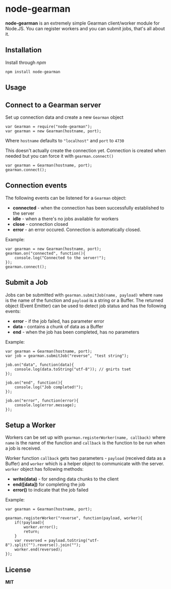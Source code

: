 # node-gearman

**node-gearman** is an extremely simple Gearman client/worker module for Node.JS. You can register workers and you can submit jobs, that's all about it.

## Installation

Install through *npm*

    npm install node-gearman

## Usage

## Connect to a Gearman server

Set up connection data and create a new `Gearman` object

    var Gearman = require("node-gearman");
    var gearman = new Gearman(hostname, port);

Where `hostname` defaults to `"localhost"` and `port` to `4730`

This doesn't actually create the connection yet. Connection is created when needed but you can force it with `gearman.connect()`

    var gearman = Gearman(hostname, port);
    gearman.connect();

## Connection events

The following events can be listened for a `Gearman` object:

  * **connected** - when the connection has been successfully established to the server
  * **idle** - when a there's no jobs available for workers
  * **close** - connection closed
  * **error** - an error occured. Connection is automatically closed.

Example:

    var gearman = new Gearman(hostname, port);
    gearman.on("connected", function(){
        console.log("Connected to the server!");
    });
    gearman.connect();

## Submit a Job

Jobs can be submitted with `gearman.submitJob(name, payload)` where `name` is the name of the function and `payload` is a string or a Buffer. The returned object (Event Emitter) can be used to detect job status and has the following events:

  * **error** - if the job failed, has parameter error
  * **data** - contains a chunk of data as a Buffer
  * **end** - when the job has been completed, has no parameters

Example:

    var gearman = Gearman(hostname, port);
    var job = gearman.submitJob("reverse", "test string");

    job.on("data", function(data){
        console.log(data.toString("utf-8")); // gnirts tset
    });

    job.on("end", function(){
        console.log("Job completed!");
    });

    job.on("error", function(error){
        console.log(error.message);
    });

## Setup a Worker

Workers can be set up with `gearman.registerWorker(name, callback)` where `name` is the name of the function and `callback` is the function to be run when a job is received.

Worker function `callback` gets two parameters - `payload` (received data as a Buffer) and `worker` which is a helper object to communicate with the server. `worker` object has following methods:

  * **write(data)** - for sending data chunks to the client
  * **end([data])** for completing the job
  * **error()** to indicate that the job failed

Example:

    var gearman = Gearman(hostname, port);

    gearman.registerWorker("reverse", function(payload, worker){
        if(!payload){
            worker.error();
            return;
        }
        var reversed = payload.toString("utf-8").split("").reverse().join("");
        worker.end(reversed);
    });

## License

**MIT**